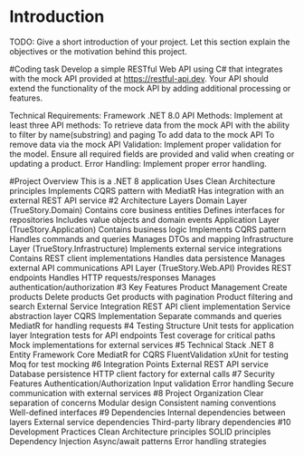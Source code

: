 # Introduction 
TODO: Give a short introduction of your project. Let this section explain the objectives or the motivation behind this project. 

#Coding task
Develop a simple RESTful Web API using C# that integrates with the mock API provided at https://restful-api.dev. Your API should extend the functionality of the mock API by adding additional processing or features.

Technical Requirements:
Framework .NET 8.0
API Methods: Implement at least three API methods:
To retrieve data from the mock API with the ability to filter by name(substring) and paging
To add data to the mock API
To remove data via the mock API
Validation:
Implement proper validation for the model.
Ensure all required fields are provided and valid when creating or updating a product.
Error Handling:
Implement proper error handling.

#Project Overview
This is a .NET 8  application
Uses Clean Architecture principles
Implements CQRS pattern with MediatR
Has integration with an external REST API service
#2 Architecture Layers
Domain Layer (TrueStory.Domain)
Contains core business entities
Defines interfaces for repositories
Includes value objects and domain events
Application Layer (TrueStory.Application)
Contains business logic
Implements CQRS pattern
Handles commands and queries
Manages DTOs and mapping
Infrastructure Layer (TrueStory.Infrastructure)
Implements external service integrations
Contains REST client implementations
Handles data persistence
Manages external API communications
API Layer (TrueStory.Web.API)
Provides REST endpoints
Handles HTTP requests/responses
Manages authentication/authorization
#3 Key Features
Product Management
Create products
Delete products
Get products with pagination
Product filtering and search
External Service Integration
REST API client implementation
Service abstraction layer
CQRS Implementation
Separate commands and queries
MediatR for handling requests
#4 Testing Structure
Unit tests for application layer
Integration tests for API endpoints
Test coverage for critical paths
Mock implementations for external services
#5 Technical Stack
.NET 8
Entity Framework Core
MediatR for CQRS
FluentValidation
xUnit for testing
Moq for test mocking
#6 Integration Points
External REST API service
Database persistence
HTTP client factory for external calls
#7 Security Features
Authentication/Authorization
Input validation
Error handling
Secure communication with external services
#8 Project Organization
Clear separation of concerns
Modular design
Consistent naming conventions
Well-defined interfaces
#9 Dependencies
Internal dependencies between layers
External service dependencies
Third-party library dependencies
#10 Development Practices
Clean Architecture principles
SOLID principles
Dependency Injection
Async/await patterns
Error handling strategies
